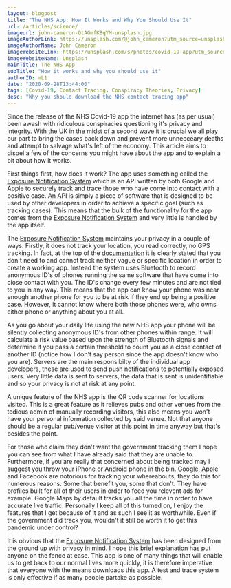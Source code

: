 ```yaml
---
layout: blogpost
title: "The NHS App: How It Works and Why You Should Use It"
url: /articles/science/
imageurl: john-cameron-QtAGmfK8qYM-unsplash.jpg
imageAuthorLink: https://unsplash.com/@john_cameron?utm_source=unsplash&utm_medium=referral&utm_content=creditCopyText
imageAuthorName: John Cameron
imageWebsiteLink: https://unsplash.com/s/photos/covid-19-app?utm_source=unsplash&utm_medium=referral&utm_content=creditCopyText
imageWebsiteName: Unsplash
mainTitle: The NHS App
subTitle: "How it works and why you should use it"
authorID: mL1
date: "2020-09-28T13:44:00"
tags: [Covid-19, Contact Tracing, Conspiracy Theories, Privacy]
desc: "Why you should download the NHS contact tracing app"
---
```


Since the release of the NHS Covid-19 app the internet has (as per usual) been awash with ridiculous conspiracies questioning it's privacy and integrity. With the UK in the midst of a second wave it is crucial we all play our part to bring the cases back down and prevent more unnecceary deaths and attempt to salvage what's left of the economy. This article aims to dispel a few of the concerns you might have about the app and to explain a bit about how it works.

First things first, how does it work? The app uses something called the <a href="https://www.google.com/covid19/exposurenotifications/" target="_blank">Exposure Notification System</a> which is an API written by both Google and Apple to securely track and trace those who have come into contact with a positive case. An API is simply a piece of software that is designed to be used by other developers in order to achieve a specific goal (such as tracking cases). This means that the bulk of the functionality for the app comes from the <a href="https://www.google.com/covid19/exposurenotifications/" target="_blank">Exposure Notification System</a> and very little is handled by the app itself.

The <a href="https://www.google.com/covid19/exposurenotifications/" target="_blank">Exposure Notification System</a> maintains your privacy in a couple of ways. Firstly, it does not track your location, you read correctly, no GPS tracking. In fact, at the top of the <a href="https://developers.google.com/android/exposure-notifications/exposure-notifications-api#architecture:~:text=your%20app%20doesn't%20require%20and%20can't%20include%20ACCESS_COARSE_LOCATION%2C%20ACCESS_FINE_LOCATION">documentation</a> it is clearly stated that you don't need to and cannot track neither vague or specific location in order to create a working app. Instead the system uses Bluetooth to record anonymous ID's of phones running the same software that have come into close contact with you. The ID's change every few minutes and are not tied to you in any way. This means that the app can know your phone was near enough another phone for you to be at risk if they end up being a positive case. However, it cannot know where both those phones were, who owns either phone or anything about you at all.

As you go about your daily life using the new NHS app your phone will be silently collecting anonymous ID's from other phones within range. It will calculate a risk value based upon the strength of Bluetooth signals and determine if you pass a certain threshold to count you as a close contact of another ID (notice how I don't say person since the app doesn't know who you are). Servers are the main responsibilty of the individual app developers, these are used to send push notifications to potentially exposed users. Very little data is sent to servers, the data that is sent is unidentifiable and so your privacy is not at risk at any point.

A unique feature of the NHS app is the QR code scanner for locations visited. This is a great feature as it relieves pubs and other venues from the tedious admin of manually recording visitors, this also means you won't have your personal information collected by said venue. Not that anyone should be a regular pub/venue visitor at this point in time anyway but that's besides the point.

For those who claim they don't want the government tracking them I hope you can see from what I have already said that they are unable to. Furthermore, if you are really that concerned about being tracked may I suggest you throw your iPhone or Android phone in the bin. Google, Apple and Facebook are notorious for tracking your whereabouts, they do this for numerous reasons. Some that benefit you, some that don't. They have profiles built for all of their users in order to feed you relevent ads for example. Google Maps by default tracks you all the time in order to have accurate live traffic. Personally I keep all of this turned on, I enjoy the features that I get because of it and as such I see it as worthwhile. Even if the government did track you, wouldn't it still be worth it to get this pandemic under control?

It is obvious that the <a href="https://www.google.com/covid19/exposurenotifications/" target="_blank">Exposure Notification System</a> has been designed from the ground up with privacy in mind. I hope this brief explanation has put anyone on the fence at ease. This app is one of many things that will enable us to get back to our normal lives more quickly, it is therefore imperative that everyone with the means downloads this app. A test and trace system is only effective if as many people partake as possible. 